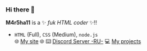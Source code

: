 ### Hi there 👋

**M4r5ha11** is a ✨ _fuk HTML coder_ ✨!! 

- `HTML` (Full), `CSS` (Medium), `node.js`
<br>🌐 [My site](https://m4r5ha11.ml) 🌐
⌨️ [Discord Server -RU-](https://discord.gg/TkxUTsE)
💻 [My projects](https://m4r5ha11.ml/all)
</br>

